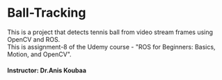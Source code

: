 # Ball-Tracking
This is a project that detects tennis ball from video stream frames using OpenCV and ROS.\
This is assignment-8 of the Udemy course - "ROS for Beginners: Basics, Motion, and OpenCV".

#### Instructor: Dr.Anis Koubaa
